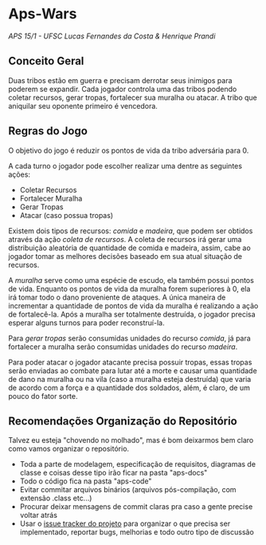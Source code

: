# Aps-Wars

*APS 15/1 - UFSC*
*Lucas Fernandes da Costa & Henrique Prandi*

## Conceito Geral

Duas tribos estão em guerra e precisam derrotar seus inimigos para poderem se expandir.
Cada jogador controla uma das tribos podendo coletar recursos, gerar tropas, fortalecer sua muralha ou atacar.
A tribo que aniquilar seu oponente primeiro é vencedora.

## Regras do Jogo

O objetivo do jogo é reduzir os pontos de vida da tribo adversária para 0.

A cada turno o jogador pode escolher realizar uma dentre as seguintes ações:
* Coletar Recursos
* Fortalecer Muralha
* Gerar Tropas
* Atacar (caso possua tropas)

Existem dois tipos de recursos: *comida* e *madeira*, que podem ser obtidos através da ação *coleta de recursos*. A coleta de recursos irá gerar uma distribuição aleatória de quantidade de comida e madeira, assim, cabe ao jogador tomar as melhores decisões baseado em sua atual situação de recursos.

A *muralha* serve como uma espécie de escudo, ela também possui pontos de vida. Enquanto os pontos de vida da muralha forem superiores à 0, ela irá tomar todo o dano proveniente de ataques. A única maneira de incrementar a quantidade de pontos de vida da muralha é realizando a ação de fortalecê-la. Após a muralha ser totalmente destruída, o jogador precisa esperar alguns turnos para poder reconstruí-la.

Para *gerar tropas* serão consumidas unidades do recurso *comida*, já para fortalecer a muralha serão consumidas unidades do recurso *madeira*.

Para poder atacar o jogador atacante precisa possuir tropas, essas tropas serão enviadas ao combate para lutar até a morte e causar uma quantidade de dano na muralha ou na vila (caso a muralha esteja destruída) que varia de acordo com a força e a quantidade dos soldados, além, é claro, de um pouco do fator sorte.

## Recomendações Organização do Repositório

Talvez eu esteja "chovendo no molhado", mas é bom deixarmos bem claro como vamos organizar o repositório.

* Toda a parte de modelagem, especificação de requisitos, diagramas de classe e coisas desse tipo irão ficar na pasta "aps-docs"
* Todo o código fica na pasta "aps-code"
* Evitar commitar arquivos binários (arquivos pós-compilação, com extensão .class etc...)
* Procurar deixar mensagens de commit claras pra caso a gente precise voltar atrás
* Usar o [issue tracker do projeto](https://github.com/lucasfcosta/aps-wars/issues) para organizar o que precisa ser implementado, reportar bugs, melhorias e todo outro tipo de discussão
